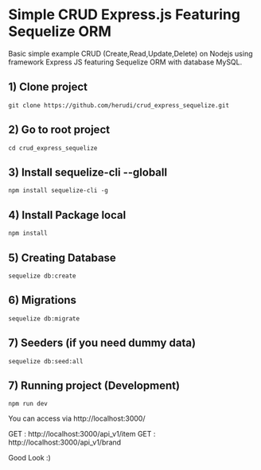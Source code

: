# Simple CRUD Express.js Featuring Sequelize ORM
Basic simple example CRUD (Create,Read,Update,Delete) on Nodejs using framework Express JS featuring Sequelize ORM with database MySQL.

## 1) Clone project
`git clone https://github.com/herudi/crud_express_sequelize.git`

## 2) Go to root project
`cd crud_express_sequelize`

## 3) Install sequelize-cli --globall 
`npm install sequelize-cli -g`

## 4) Install Package local
`npm install`

## 5) Creating Database
`sequelize db:create`

## 6) Migrations
`sequelize db:migrate`

## 7) Seeders (if you need dummy data)
`sequelize db:seed:all`

## 7) Running project (Development)
`npm run dev`

You can access via http://localhost:3000/

GET : http://localhost:3000/api_v1/item
GET : http://localhost:3000/api_v1/brand

Good Look :)


